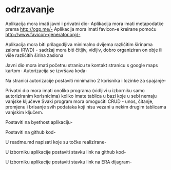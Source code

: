 # odrzavanje
Aplikacija mora imati javni i privatni dio-
Aplikacija mora imati metapodatke prema http://ogp.me/-
Aplikacija mora imati favicon-e kreirane pomoću http://www.favicon-generator.org/-
    

 Aplikacija mora biti prilagodljiva minimalno dvijema različitim širinama zalona (RWD) - sadržaj mora biti čitljiv, vidljiv, dobro organiziran on obje ili više različitih širina zaslona



Javni dio mora imati početnu stranicu te kontakt stranicu s google maps kartom-
Autorizacija se izvršava koda-

Na stranici autorizacije postaviti minimalno 2 korisnika i lozinke za spajanje-

Privatni dio mora imati onoliko programa (vidljivi u izborniku samo autoriziranim korisnicima) koliko imate tablica u bazi koje u sebi nemaju vanjske ključeve
Svaki program mora omogućiti CRUD - unos, čitanje, promjenu i brisanje svih podataka koji nisu vezani u nekim drugim tablicama vanjskim ključem.

Postaviti na byethost aplikaciju-

Postaviti na github kod-

U readme.md napisati koje su točke realizirane-


U izborniku aplikacije postaviti stavku link na github kod-

U izborniku aplikacije postaviti stavku link na ERA dijagram-
